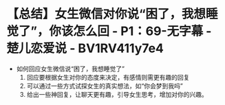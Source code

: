 # 【总结】女生微信对你说“困了，我想睡觉了”，你该怎么回 - P1：69-无字幕 - 楚儿恋爱说 - BV1RV411y7e4

-   如何回应女生微信说“困了，我想睡觉了”
    1.  回应要根据女生对你的态度来决定，有感情则需更有趣的回复
    2.  可以通过一些方式试探女生的真实想法，如“你会梦到我吗”
    3.  给出一些神回复，让聊天更有趣，引导女生思考，增加对你的兴趣。